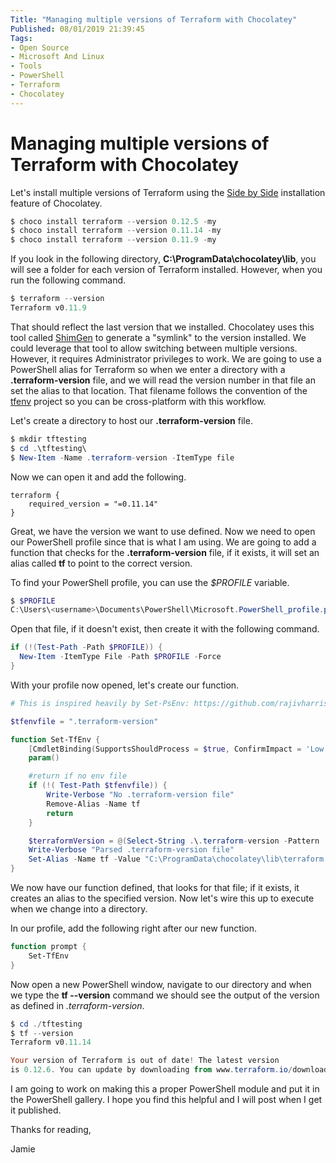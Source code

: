 ```yaml
---
Title: "Managing multiple versions of Terraform with Chocolatey"
Published: 08/01/2019 21:39:45
Tags: 
- Open Source
- Microsoft And Linux
- Tools
- PowerShell
- Terraform
- Chocolatey
---
```

# Managing multiple versions of Terraform with Chocolatey

Let's install multiple versions of Terraform using the [Side by Side](https://chocolatey.org/docs/commandsinstall#examples) installation feature of Chocolatey.

```PowerShell
$ choco install terraform --version 0.12.5 -my
$ choco install terraform --version 0.11.14 -my
$ choco install terraform --version 0.11.9 -my
```

If you look in the following directory, **C:\ProgramData\chocolatey\lib**, you will see a folder for each version of Terraform installed. However, when you run the following command.

```PowerShell
$ terraform --version
Terraform v0.11.9
```

That should reflect the last version that we installed. Chocolatey uses this tool called [ShimGen](https://github.com/chocolatey/shimgen) to generate a "symlink" to the version installed. We could leverage that tool to allow switching between multiple versions. However, it requires Administrator privileges to work. We are going to use a PowerShell alias for Terraform so when we enter a directory with a **.terraform-version** file, and we will read the version number in that file an set the alias to that location. That filename follows the convention of the [tfenv](https://github.com/tfutils/tfenv#terraform-version) project so you can be cross-platform with this workflow.

Let's create a directory to host our **.terraform-version** file.

```PowerShell
$ mkdir tftesting
$ cd .\tftesting\
$ New-Item -Name .terraform-version -ItemType file
```

Now we can open it and add the following.

```
terraform {
    required_version = "=0.11.14"
}
```

Great, we have the version we want to use defined. Now we need to open our PowerShell profile since that is what I am using. We are going to add a function that checks for the **.terraform-version** file, if it exists, it will set an alias called **tf** to point to the correct version.

To find your PowerShell profile, you can use the *$PROFILE* variable.

```PowerShell
$ $PROFILE
C:\Users\<username>\Documents\PowerShell\Microsoft.PowerShell_profile.ps1
```

Open that file, if it doesn't exist, then create it with the following command.

```PowerShell
if (!(Test-Path -Path $PROFILE)) {
  New-Item -ItemType File -Path $PROFILE -Force
}
```

With your profile now opened, let's create our function.

```PowerShell
# This is inspired heavily by Set-PsEnv: https://github.com/rajivharris/Set-PsEnv

$tfenvfile = ".terraform-version"

function Set-TfEnv {
    [CmdletBinding(SupportsShouldProcess = $true, ConfirmImpact = 'Low')]
    param()

    #return if no env file
    if (!( Test-Path $tfenvfile)) {
        Write-Verbose "No .terraform-version file"
        Remove-Alias -Name tf
        return
    }

    $terraformVersion = @(Select-String .\.terraform-version -Pattern '([0-9]).([0-9])([0-9]).([0-9])([0-9])').Matches[0].Value
    Write-Verbose "Parsed .terraform-version file"
    Set-Alias -Name tf -Value "C:\ProgramData\chocolatey\lib\terraform.$($terraformVersion)\tools\terraform.exe" -Scope Global
}
```

We now have our function defined, that looks for that file; if it exists, it creates an alias to the specified version. Now let's wire this up to execute when we change into a directory.

In our profile, add the following right after our new function.

```PowerShell
function prompt {
    Set-TfEnv
}
```

Now open a new PowerShell window, navigate to our directory and when we type the **tf --version** command we should see the output of the version as defined in *.terraform-version*.

```PowerShell
$ cd ./tftesting
$ tf --version
Terraform v0.11.14

Your version of Terraform is out of date! The latest version
is 0.12.6. You can update by downloading from www.terraform.io/downloads.html
```

I am going to work on making this a proper PowerShell module and put it in the PowerShell gallery.  I hope you find this helpful and I will post when I get it published.

Thanks for reading,

Jamie
